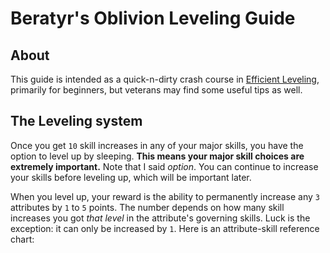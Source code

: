 # Beratyr's Oblivion Leveling Guide

## About

This guide is intended as a quick-n-dirty crash course in [Efficient Leveling](http://uesp.net/wiki/Oblivion:Efficient_Leveling), primarily for beginners, but veterans may find some useful tips as well.

## The Leveling system

Once you get `10` skill increases in any of your major skills, you have the option to level up by sleeping. **This means your major skill choices are extremely important.** Note that I said *option*. You can continue to increase your skills before leveling up, which will be important later.

When you level up, your reward is the ability to permanently increase any `3` attributes by `1` to `5` points. The number depends on how many skill increases you got *that level* in the attribute's governing skills. Luck is the exception: it can only be increased by `1`. Here is an attribute-skill reference chart:

